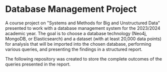 # Database Management Project
A course project on "Systems and Methods for Big and Unstructured Data" presented to work with a database management system for the 2023/2024 academic year.
The goal is to choose a database technology (Neo4j, MongoDB, or Elasticsearch) and a dataset (with at least 20,000 data points) for analysis that will be imported into the chosen database, performing various queries, and presenting the findings in a structured report. 

The following repository was created to store the complete outcomes of the queries presented in the report.
